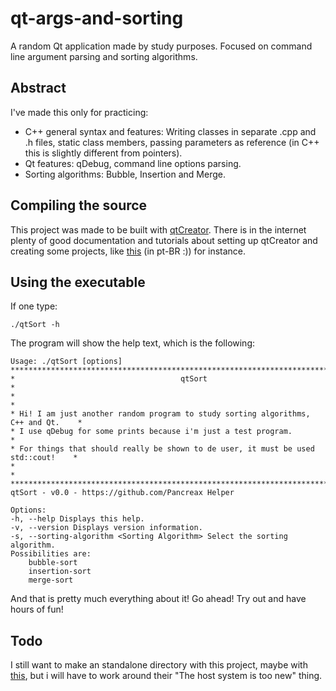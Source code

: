 # qt-args-and-sorting #

A random Qt application made by study purposes. Focused on command line argument parsing and sorting algorithms.

## Abstract ##

I've made this only for practicing:

 - C++ general syntax and features: Writing classes in separate .cpp and .h files, static class members, passing parameters as reference (in C++ this is slightly different from pointers).
 - Qt features: qDebug, command line options parsing.
 - Sorting algorithms: Bubble, Insertion and Merge.

## Compiling the source ##

 This project was made to be built with [qtCreator](https://www.qt.io/download). 
 There is in the internet plenty of good documentation and tutorials about setting up qtCreator and creating some projects, like [this](https://www.youtube.com/watch?v=QQDGb4AkY4c&t=1036s) (in pt-BR :)) for instance.
 
## Using the executable ##

If one type:

    ./qtSort -h

The program will show the help text, which is the following:

    Usage: ./qtSort [options]  
    ************************************************************************************  
    *                                     qtSort                                       *
    *                                                                                  *
    * Hi! I am just another random program to study sorting algorithms, C++ and Qt.    *
    * I use qDebug for some prints because i'm just a test program.                    *
    * For things that should really be shown to de user, it must be used std::cout!    *
    *                                                                                  *
    ************************************************************************************
    qtSort - v0.0 - https://github.com/Pancreax Helper  
      
    Options:  
    -h, --help Displays this help.  
    -v, --version Displays version information.  
    -s, --sorting-algorithm <Sorting Algorithm> Select the sorting algorithm.  
    Possibilities are:  
        bubble-sort  
        insertion-sort  
        merge-sort

And that is pretty much everything about it! Go ahead! Try out and have hours of fun!
        
## Todo ##

I still want to make an standalone directory with this project, maybe with [this](https://github.com/probonopd/linuxdeployqt), but i will have to work around their "The host system is too new" thing.

